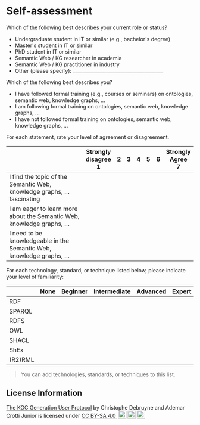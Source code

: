 # Self-assessment
Which of the following best describes your current role or status?

- Undergraduate student in IT or similar (e.g., bachelor's degree)
- Master's student in IT or similar
- PhD student in IT or similar
- Semantic Web / KG researcher in academia
- Semantic Web / KG practitioner in industry
- Other (please specify): ______________________________________

Which of the following best describes you?

- I have followed formal training (e.g., courses or seminars) on ontologies, semantic web, knowledge graphs, …
- I am following formal training on ontologies, semantic web, knowledge graphs, …
- I have not followed formal training on ontologies, semantic web, knowledge graphs, …

For each statement, rate your level of agreement or disagreement.

| | Strongly <br/> disagree <br/> 1 | 2 | 3 | 4 | 5 | 6 | Strongly <br/> Agree<br/>7 |
| -- | :--: | :--: | :--: | :--: | :--: | :--: | :--: |
| I find the topic of the Semantic Web, knowledge graphs, … fascinating | | | | | | | |
| I am eager to learn more about the Semantic Web, knowledge graphs, … | | | | | | | |
| I need to be knowledgeable in the Semantic Web, knowledge graphs, … | | | | | | | |

For each technology, standard, or technique listed below, please indicate your level of familiarity:

| | None | Beginner | Intermediate | Advanced | Expert | 
| -- | :--: | :--: | :--: | :--: | :--: |
| RDF | | | | | |
| SPARQL | | | | | |
| RDFS | | | | | |
| OWL | | | | | |
| SHACL | | | | | |
| ShEx | | | | | |
| (R2)RML | | | | | |

> You can add technologies, standards, or techniques to this list.

## License Information

<p xmlns:cc="http://creativecommons.org/ns#" xmlns:dct="http://purl.org/dc/terms/"><a property="dct:title" rel="cc:attributionURL" href="https://github.com/chrdebru/kgc-user-study-protocol">The KGC Generation User Protocol</a> by <span property="cc:attributionName">Christophe Debruyne and Ademar Crotti Junior</span> is licensed under <a href="https://creativecommons.org/licenses/by-sa/4.0/?ref=chooser-v1" target="_blank" rel="license noopener noreferrer" style="display:inline-block;">CC BY-SA 4.0 <img style="height:22px!important;margin-left:3px;vertical-align:text-bottom;" src="https://mirrors.creativecommons.org/presskit/icons/cc.svg?ref=chooser-v1" alt=""><img style="height:22px!important;margin-left:3px;vertical-align:text-bottom;" src="https://mirrors.creativecommons.org/presskit/icons/by.svg?ref=chooser-v1" alt=""><img style="height:22px!important;margin-left:3px;vertical-align:text-bottom;" src="https://mirrors.creativecommons.org/presskit/icons/sa.svg?ref=chooser-v1" alt=""></a></p>
